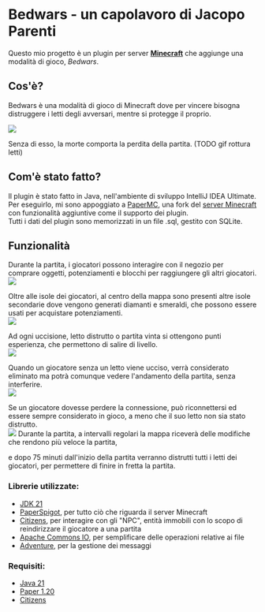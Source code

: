 # Bedwars - un capolavoro di Jacopo Parenti

Questo mio progetto è un plugin per server [**Minecraft**](https://www.minecraft.net/it-it) che aggiunge una modalità di gioco, _Bedwars_.

## Cos'è?
Bedwars è una modalità di gioco di Minecraft dove per vincere bisogna distruggere i letti degli avversari, mentre si protegge il proprio.

![](https://i.ibb.co/chfnVFk/immagine.png)

Senza di esso, la morte comporta la perdita della partita.
(TODO gif rottura letti)

## Com'è stato fatto?
Il plugin è stato fatto in Java, nell'ambiente di sviluppo IntelliJ IDEA Ultimate.\
Per eseguirlo, mi sono appoggiato a [PaperMC](https://papermc.io), una fork del [server Minecraft](https://www.minecraft.net/it-it/download/server) con funzionalità aggiuntive come il supporto dei plugin.\
Tutti i dati del plugin sono memorizzati in un file .sql, gestito con SQLite.

## Funzionalità
Durante la partita, i giocatori possono interagire con il negozio per comprare oggetti, potenziamenti e blocchi per raggiungere gli altri giocatori.<br>
![](gifs/quickshop.gif)

Oltre alle isole dei giocatori, al centro della mappa sono presenti altre isole secondarie dove vengono generati diamanti e smeraldi, che possono essere usati per acquistare potenziamenti.<br>
![](gifs/spawner.gif)

Ad ogni uccisione, letto distrutto o partita vinta si ottengono punti esperienza, che permettono di salire di livello.<br>
![](gifs/levelup.gif)

Quando un giocatore senza un letto viene ucciso, verrà considerato eliminato ma potrà comunque vedere l'andamento della partita, senza interferire.<br>
![](gifs/spect.gif)

Se un giocatore dovesse perdere la connessione, può riconnettersi ed essere sempre considerato in gioco, a meno che il suo letto non sia stato distrutto.<br>
![](gifs/rejoin.gif)
Durante la partita, a intervalli regolari la mappa riceverà delle modifiche che rendono più veloce la partita,

e dopo 75 minuti dall'inizio della partita verranno distrutti tutti i letti dei giocatori, per permettere di finire in fretta la partita.

### Librerie utilizzate:

- [JDK 21](https://docs.oracle.com/en/java/javase/21/docs/api/index.html)
- [PaperSpigot](https://jd.papermc.io/paper/1.20/), per tutto ciò che riguarda il server Minecraft
- [Citizens](https://jd.citizensnpcs.co/), per interagire con gli "NPC", entità immobili con lo scopo di reindirizzare il giocatore a una partita
- [Apache Commons IO](https://commons.apache.org/proper/commons-io/apidocs/), per semplificare delle operazioni relative ai file
- [Adventure](https://javadoc.io/doc/net.kyori/adventure-api/latest/index.html), per la gestione dei messaggi

### Requisiti:

- [Java 21](https://www.oracle.com/it/java/technologies/downloads/#java21)
- [Paper 1.20](https://papermc.io/downloads/paper)
- [Citizens](https://ci.citizensnpcs.co/job/Citizens2/)

